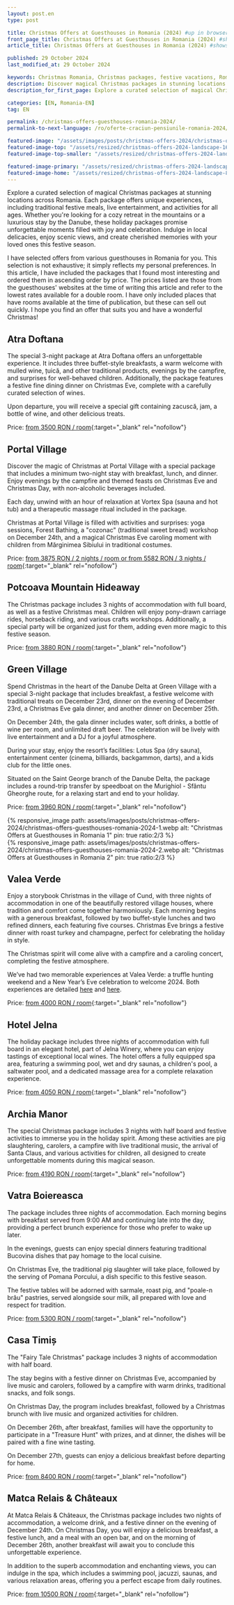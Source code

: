 ```yaml
---
layout: post.en
type: post

title: Christmas Offers at Guesthouses in Romania (2024) #up in browser, max 60 chars
front_page_title: Christmas Offers at Guesthouses in Romania (2024) #shows on the front page
article_title: Christmas Offers at Guesthouses in Romania (2024) #shows on article page

published: 29 October 2024
last_modified_at: 29 October 2024

keywords: Christmas Romania, Christmas packages, festive vacations, Romania destinations, Christmas mountain packages, Christmas accommodation Romania, Christmas 2024, guesthouse offers Christmas, Danube Delta Christmas, Christmas experiences
description: Discover magical Christmas packages in stunning locations across Romania, featuring unique experiences, traditional festive meals, and activities for all ages. Create unforgettable memories in a storybook setting.  #max 160 chars
description_for_first_page: Explore a curated selection of magical Christmas packages at stunning locations across Romania. Each package offers unique experiences, including traditional festive meals, live entertainment, and activities for all ages. Whether you're looking for a cozy retreat in the mountains or a luxurious stay by the Danube, these holiday packages promise unforgettable moments filled with joy and celebration. Indulge in local delicacies, enjoy scenic views, and create cherished memories with your loved ones this festive season.

categories: [EN, Romania-EN]
tag: EN

permalink: /christmas-offers-guesthouses-romania-2024/
permalink-to-next-language: /ro/oferte-craciun-pensiunile-romania-2024/

featured-image: "/assets/images/posts/christmas-offers-2024/christmas-offers-2024-landscape.webp" # full size, poate fi empty daca featured-image-top e empty
featured-image-top: "/assets/resized/christmas-offers-2024-landscape-1600x900.webp" # prima poza din articol, poate fi empty
featured-image-top-smaller: "/assets/resized/christmas-offers-2024-landscape-800x450.webp" # 800

featured-image-primary: "/assets/resized/christmas-offers-2024-landscape-800x450.webp" # poza care apare pe prima pagina landscape
featured-image-home: "/assets/resized/christmas-offers-2024-landscape-800x450.webp" # poza care apare pe prima pagina square
---
```

Explore a curated selection of magical Christmas packages at stunning locations across Romania. Each package offers unique experiences, including traditional festive meals, live entertainment, and activities for all ages. Whether you're looking for a cozy retreat in the mountains or a luxurious stay by the Danube, these holiday packages promise unforgettable moments filled with joy and celebration. Indulge in local delicacies, enjoy scenic views, and create cherished memories with your loved ones this festive season.

I have selected offers from various guesthouses in Romania for you. This selection is not exhaustive; it simply reflects my personal preferences. In this article, I have included the packages that I found most interesting and ordered them in ascending order by price. The prices listed are those from the guesthouses' websites at the time of writing this article and refer to the lowest rates available for a double room. I have only included places that have rooms available at the time of publication, but these can sell out quickly. I hope you find an offer that suits you and have a wonderful Christmas!

## Atra Doftana

The special 3-night package at Atra Doftana offers an unforgettable experience. It includes three buffet-style breakfasts, a warm welcome with mulled wine, țuică, and other traditional products, evenings by the campfire, and surprises for well-behaved children. Additionally, the package features a festive fine dining dinner on Christmas Eve, complete with a carefully curated selection of wines.

Upon departure, you will receive a special gift containing zacuscă, jam, a bottle of wine, and other delicious treats.

Price: [from 3500 RON / room](https://atradoftana.ro/oferte-de-vacanta-valea-doftanei/){:target="_blank" rel="nofollow"}

## Portal Village

Discover the magic of Christmas at Portal Village with a special package that includes a minimum two-night stay with breakfast, lunch, and dinner. Enjoy evenings by the campfire and themed feasts on Christmas Eve and Christmas Day, with non-alcoholic beverages included.

Each day, unwind with an hour of relaxation at Vortex Spa (sauna and hot tub) and a therapeutic massage ritual included in the package.

Christmas at Portal Village is filled with activities and surprises: yoga sessions, Forest Bathing, a "cozonac" (traditional sweet bread) workshop on December 24th, and a magical Christmas Eve caroling moment with children from Mărginimea Sibiului in traditional costumes.

Price:  [from 3875 RON / 2 nights / room or from 5582 RON / 3 nights / room](https://portalvillage.ro/pachete-experiente-inedite-premium/){:target="_blank" rel="nofollow"}

## Potcoava Mountain Hideaway

The Christmas package includes 3 nights of accommodation with full board, as well as a festive Christmas meal. Children will enjoy pony-drawn carriage rides, horseback riding, and various crafts workshops. Additionally, a special party will be organized just for them, adding even more magic to this festive season.

Price: [from 3880 RON / room](https://potcoava.ro/pachete-de-vacanta/?_gl=1*15ebchn*_up*MQ..&gclid=Cj0KCQjwj4K5BhDYARIsAD1Ly2rK0HyEjsSL_7COdZb2gpW_bN2nGiesPC5SqYZ-kZXvQQ20puFCs7EaAvPLEALw_wcB){:target="_blank" rel="nofollow"}

## Green Village

Spend Christmas in the heart of the Danube Delta at Green Village with a special 3-night package that includes breakfast, a festive welcome with traditional treats on December 23rd, dinner on the evening of December 23rd, a Christmas Eve gala dinner, and another dinner on December 25th.

On December 24th, the gala dinner includes water, soft drinks, a bottle of wine per room, and unlimited draft beer. The celebration will be lively with live entertainment and a DJ for a joyful atmosphere.

During your stay, enjoy the resort’s facilities: Lotus Spa (dry sauna), entertainment center (cinema, billiards, backgammon, darts), and a kids club for the little ones.

Situated on the Saint George branch of the Danube Delta, the package includes a round-trip transfer by speedboat on the Murighiol - Sfântu Gheorghe route, for a relaxing start and end to your holiday.

Price: [from 3960 RON / room](https://www.greenvillage.ro/oferte-speciale/){:target="_blank" rel="nofollow"}

<div class="row mb-4">
    <div class="col-xs-12 col-sm-6 text-center mb-3 mt-3">
            {% responsive_image path: assets/images/posts/christmas-offers-2024/christmas-offers-guesthouses-romania-2024-1.webp alt: "Christmas Offers at Guesthouses in Romania 1" pin: true ratio:2/3 %}
    </div>
    <div class="col-xs-12 col-sm-6 text-center mb-3 mt-3">
            {% responsive_image path: assets/images/posts/christmas-offers-2024/christmas-offers-guesthouses-romania-2024-2.webp alt: "Christmas Offers at Guesthouses in Romania 2" pin: true ratio:2/3 %}
    </div>
</div>

## Valea Verde

Enjoy a storybook Christmas in the village of Cund, with three nights of accommodation in one of the beautifully restored village houses, where tradition and comfort come together harmoniously. Each morning begins with a generous breakfast, followed by two buffet-style lunches and two refined dinners, each featuring five courses. Christmas Eve brings a festive dinner with roast turkey and champagne, perfect for celebrating the holiday in style.

The Christmas spirit will come alive with a campfire and a caroling concert, completing the festive atmosphere.

We’ve had two memorable experiences at Valea Verde: a truffle hunting weekend and a New Year’s Eve celebration to welcome 2024. Both experiences are detailed [here](https://www.afkology.com/valea-verde-a-successful-story-of-reviving-a-forgotten-transylvanian-village/) and [here](https://www.afkology.com/valea-verde/).

Price: [from 4000 RON / room](https://www.valeaverde.com/oferte/){:target="_blank" rel="nofollow"}

## Hotel Jelna

The holiday package includes three nights of accommodation with full board in an elegant hotel, part of Jelna Winery, where you can enjoy tastings of exceptional local wines. The hotel offers a fully equipped spa area, featuring a swimming pool, wet and dry saunas, a children's pool, a saltwater pool, and a dedicated massage area for a complete relaxation experience.

Price: [from 4050 RON / room](https://hoteljelna.ro/oferte/){:target="_blank" rel="nofollow"}

## Archia Manor

The special Christmas package includes 3 nights with half board and festive activities to immerse you in the holiday spirit. Among these activities are pig slaughtering, carolers, a campfire with live traditional music, the arrival of Santa Claus, and various activities for children, all designed to create unforgettable moments during this magical season.

Price: [from 4190 RON / room](https://conacularchia.ro/craciun-2024/){:target="_blank" rel="nofollow"}

## Vatra Boiereasca

The package includes three nights of accommodation. Each morning begins with breakfast served from 9:00 AM and continuing late into the day, providing a perfect brunch experience for those who prefer to wake up later.

In the evenings, guests can enjoy special dinners featuring traditional Bucovina dishes that pay homage to the local cuisine.

On Christmas Eve, the traditional pig slaughter will take place, followed by the serving of Pomana Porcului, a dish specific to this festive season.

The festive tables will be adorned with sarmale, roast pig, and "poale-n brâu" pastries, served alongside sour milk, all prepared with love and respect for tradition.

Price: [from 5300 RON / room](https://www.vatraboiereasca.ro/oferte/){:target="_blank" rel="nofollow"}

## Casa Timiș

The "Fairy Tale Christmas" package includes 3 nights of accommodation with half board.

The stay begins with a festive dinner on Christmas Eve, accompanied by live music and carolers, followed by a campfire with warm drinks, traditional snacks, and folk songs.

On Christmas Day, the program includes breakfast, followed by a Christmas brunch with live music and organized activities for children.

On December 26th, after breakfast, families will have the opportunity to participate in a "Treasure Hunt" with prizes, and at dinner, the dishes will be paired with a fine wine tasting.

On December 27th, guests can enjoy a delicious breakfast before departing for home.

Price: [from 8400 RON / room](https://casatimis.ro/winterwonderland/){:target="_blank" rel="nofollow"}

## Matca Relais & Châteaux

At Matca Relais & Châteaux, the Christmas package includes two nights of accommodation, a welcome drink, and a festive dinner on the evening of December 24th. On Christmas Day, you will enjoy a delicious breakfast, a festive lunch, and a meal with an open bar, and on the morning of December 26th, another breakfast will await you to conclude this unforgettable experience.

In addition to the superb accommodation and enchanting views, you can indulge in the spa, which includes a swimming pool, jacuzzi, saunas, and various relaxation areas, offering you a perfect escape from daily routines.

Price: [from 10500 RON / room](https://matcahotel.com/ro/home-romana/){:target="_blank" rel="nofollow"}



